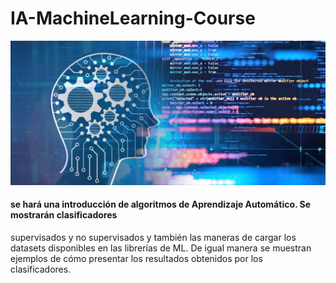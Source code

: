 # IA-MachineLearning-Course
![](https://github.com/YESUBZERO/IA-MachineLearning-Course/blob/main/git.png)

#### se hará una introducción de algoritmos de Aprendizaje Automático. Se mostrarán clasificadores 
supervisados y no supervisados y también las maneras de cargar los datasets disponibles en las 
librerías de ML. De igual manera se muestran ejemplos de cómo presentar los resultados obtenidos 
por los clasificadores.
